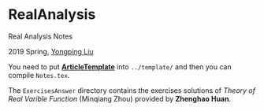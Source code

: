 # RealAnalysis

Real Analysis Notes

2019 Spring, [Yongping Liu](http://math0.bnu.edu.cn/~liuyp/)

You need to put [**ArticleTemplate**](https://github.com/Quejiahao/ArticleTemplate) into `../template/` and then you can compile `Notes.tex`.

The `ExercisesAnswer` directory contains the exercises solutions of *Theory of Real Varible Function* (Minqiang Zhou) provided by **Zhenghao Huan**.
